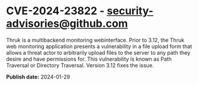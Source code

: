# CVE-2024-23822 - security-advisories@github.com

Thruk is a multibackend monitoring webinterface.  Prior to 3.12, the Thruk web monitoring application presents a vulnerability in a file upload form that allows a threat actor to arbitrarily upload files to the server to any path they desire and have permissions for. This vulnerability is known as Path Traversal or Directory Traversal. Version 3.12 fixes the issue.


**Publish date:** 2024-01-29
